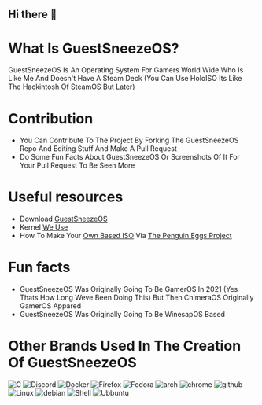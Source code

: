 ## Hi there 👋

# What Is GuestSneezeOS?
GuestSneezeOS Is An Operating System For Gamers World Wide Who Is Like Me And Doesn't Have A Steam Deck (You Can Use HoloISO Its Like The Hackintosh Of SteamOS But Later) 
# Contribution
- You Can Contribute To The Project By Forking The GuestSneezeOS Repo And Editing Stuff And Make A Pull Request
- Do Some Fun Facts About GuestSneezeOS Or Screenshots Of It For Your Pull Request To Be Seen More
# Useful resources
- Download [GuestSneezeOS](https://github.com/GuestSneezeOS-Official/GuestSneezeOS/releases)
- Kernel [We Use](https://wiki.debian.org/DebianKernel)
- How To Make Your [Own Based ISO](https://github.com/GuestSneezeOS-Official/GuestSneezeOS?tab=readme-ov-file#make-custom-guestsneezeos-based-iso) Via [The Penguin Eggs Project](https://github.com/pieroproietti/penguins-eggs) 
# Fun facts
- GuestSneezeOS Was Originally Going To Be GamerOS In 2021 (Yes Thats How Long Weve Been Doing This) But Then ChimeraOS Originally GamerOS Appared
- GuestSneezeOS Was Originally Going To Be WinesapOS Based

# Other Brands Used In The Creation Of GuestSneezeOS
![C](https://ziadoua.github.io/m3-Markdown-Badges/badges/C/c1.svg) ![Discord](https://ziadoua.github.io/m3-Markdown-Badges/badges/Discord/discord1.svg) ![Docker](https://ziadoua.github.io/m3-Markdown-Badges/badges/Docker/docker1.svg)
![Firefox](https://ziadoua.github.io/m3-Markdown-Badges/badges/Firefox/firefox2.svg) ![Fedora](https://ziadoua.github.io/m3-Markdown-Badges/badges/Fedora/fedora1.svg) ![arch](https://ziadoua.github.io/m3-Markdown-Badges/badges/Arch/arch1.svg)
![chrome](https://ziadoua.github.io/m3-Markdown-Badges/badges/Chrome/chrome1.svg) ![github](https://ziadoua.github.io/m3-Markdown-Badges/badges/Github/github3.svg) ![Linux](https://ziadoua.github.io/m3-Markdown-Badges/badges/Linux/linux2.svg)
![debian](https://ziadoua.github.io/m3-Markdown-Badges/badges/Debian/debian1.svg) ![Shell](https://ziadoua.github.io/m3-Markdown-Badges/badges/Shell/shell2.svg) ![Ubbuntu](https://ziadoua.github.io/m3-Markdown-Badges/badges/Ubuntu/ubuntu1.svg)
